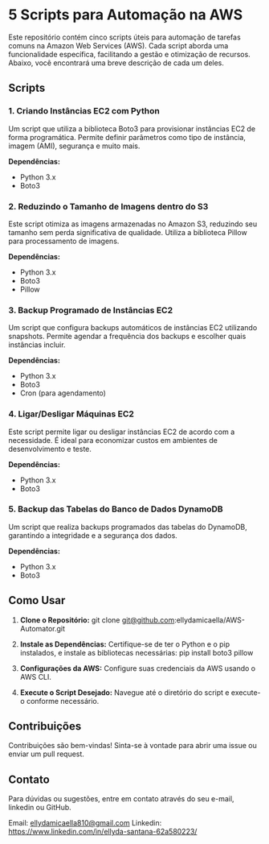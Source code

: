 # 5 Scripts para Automação na AWS

Este repositório contém cinco scripts úteis para automação de tarefas comuns na Amazon Web Services (AWS). Cada script aborda uma funcionalidade específica, facilitando a gestão e otimização de recursos. Abaixo, você encontrará uma breve descrição de cada um deles.

## Scripts

### 1. Criando Instâncias EC2 com Python
Um script que utiliza a biblioteca Boto3 para provisionar instâncias EC2 de forma programática. Permite definir parâmetros como tipo de instância, imagem (AMI), segurança e muito mais.

**Dependências:**
- Python 3.x
- Boto3

### 2. Reduzindo o Tamanho de Imagens dentro do S3
Este script otimiza as imagens armazenadas no Amazon S3, reduzindo seu tamanho sem perda significativa de qualidade. Utiliza a biblioteca Pillow para processamento de imagens.

**Dependências:**
- Python 3.x
- Boto3
- Pillow

### 3. Backup Programado de Instâncias EC2
Um script que configura backups automáticos de instâncias EC2 utilizando snapshots. Permite agendar a frequência dos backups e escolher quais instâncias incluir.

**Dependências:**
- Python 3.x
- Boto3
- Cron (para agendamento)

### 4. Ligar/Desligar Máquinas EC2
Este script permite ligar ou desligar instâncias EC2 de acordo com a necessidade. É ideal para economizar custos em ambientes de desenvolvimento e teste.

**Dependências:**
- Python 3.x
- Boto3

### 5. Backup das Tabelas do Banco de Dados DynamoDB
Um script que realiza backups programados das tabelas do DynamoDB, garantindo a integridade e a segurança dos dados.

**Dependências:**
- Python 3.x
- Boto3

## Como Usar

1. **Clone o Repositório:**
   git clone git@github.com:ellydamicaella/AWS-Automator.git
   

2. **Instale as Dependências:**
   Certifique-se de ter o Python e o pip instalados, e instale as bibliotecas necessárias:
   pip install boto3 pillow
   

3. **Configurações da AWS:**
   Configure suas credenciais da AWS usando o AWS CLI.

4. **Execute o Script Desejado:**
   Navegue até o diretório do script e execute-o conforme necessário.

## Contribuições

Contribuições são bem-vindas! Sinta-se à vontade para abrir uma issue ou enviar um pull request.

## Contato

Para dúvidas ou sugestões, entre em contato através do seu e-mail, linkedin ou GitHub.

 Email: ellydamicaella810@gmail.com
 Linkedin: https://www.linkedin.com/in/ellyda-santana-62a580223/



